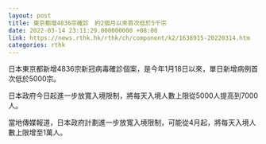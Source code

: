 ```yaml
---
layout: post
title: 東京都增4836宗確診　約2個月以來首次低於5千宗
date: 2022-03-14 23:11:29.000000000 +08:00
link: https://news.rthk.hk/rthk/ch/component/k2/1638915-20220314.htm
categories: rthk
---
```


日本東京都新增4836宗新冠病毒確診個案，是今年1月18日以來，單日新增病例首次低於5000宗。

日本政府今日起進一步放寬入境限制，將每天入境人數上限從5000人提高到7000人。

當地傳媒報道，日本政府計劃進一步放寬入境限制，可能從4月起，將每天入境人數上限增至1萬人。

